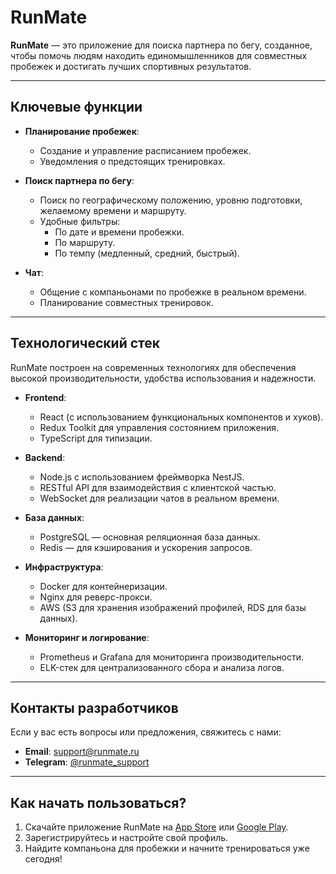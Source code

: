# RunMate

**RunMate** — это приложение для поиска партнера по бегу, созданное, чтобы помочь людям находить единомышленников для совместных пробежек и достигать лучших спортивных результатов. 


---

## Ключевые функции

- **Планирование пробежек**:
  - Создание и управление расписанием пробежек.
  - Уведомления о предстоящих тренировках.

- **Поиск партнера по бегу**:
  - Поиск по географическому положению, уровню подготовки, желаемому времени и маршруту.
  - Удобные фильтры:
    - По дате и времени пробежки.
    - По маршруту.
    - По темпу (медленный, средний, быстрый).

- **Чат**:
  - Общение с компаньонами по пробежке в реальном времени.
  - Планирование совместных тренировок.

---

## Технологический стек

RunMate построен на современных технологиях для обеспечения высокой производительности, удобства использования и надежности.

- **Frontend**:
  - React (с использованием функциональных компонентов и хуков).
  - Redux Toolkit для управления состоянием приложения.
  - TypeScript для типизации.

- **Backend**:
  - Node.js с использованием фреймворка NestJS.
  - RESTful API для взаимодействия с клиентской частью.
  - WebSocket для реализации чатов в реальном времени.

- **База данных**:
  - PostgreSQL — основная реляционная база данных.
  - Redis — для кэширования и ускорения запросов.

- **Инфраструктура**:
  - Docker для контейнеризации.
  - Nginx для реверс-прокси.
  - AWS (S3 для хранения изображений профилей, RDS для базы данных).

- **Мониторинг и логирование**:
  - Prometheus и Grafana для мониторинга производительности.
  - ELK-стек для централизованного сбора и анализа логов.

---

## Контакты разработчиков

Если у вас есть вопросы или предложения, свяжитесь с нами:

- **Email**: [support@runmate.ru](mailto:contacts@runmate.ru)
- **Telegram**: [@runmate_support](https://t.me/runmate_support)

---

## Как начать пользоваться?

1. Скачайте приложение RunMate на [App Store](https://www.apple.com/app-store/) или [Google Play](https://play.google.com/store).
2. Зарегистрируйтесь и настройте свой профиль.
3. Найдите компаньона для пробежки и начните тренироваться уже сегодня!
